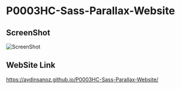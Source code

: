 # P0003HC-Sass-Parallax-Website
## ScreenShot
![ScreenShot](./img/ScreenShot.gif)

## WebSite Link

https://aydinsanoz.github.io/P0003HC-Sass-Parallax-Website/

